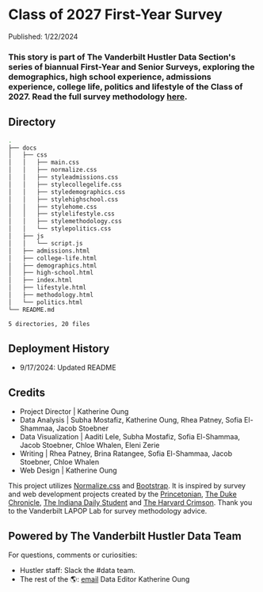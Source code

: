 # Class of 2027 First-Year Survey
Published: 1/22/2024 <br>
### This story is part of The Vanderbilt Hustler Data Section's series of biannual First-Year and Senior Surveys, exploring the demographics, high school experience, admissions experience, college life, politics and lifestyle of the Class of 2027. Read the full survey methodology [here](https://vanderbilthustler.github.io/Classof2027FirstYearSurvey/methodology.html).

## Directory
```bash
.
├── docs
│   ├── css
│   │   ├── main.css
│   │   ├── normalize.css
│   │   ├── styleadmissions.css
│   │   ├── stylecollegelife.css
│   │   ├── styledemographics.css
│   │   ├── stylehighschool.css
│   │   ├── stylehome.css
│   │   ├── stylelifestyle.css
│   │   ├── stylemethodology.css
│   │   └── stylepolitics.css
│   ├── js
│   │   └── script.js
│   ├── admissions.html
│   ├── college-life.html
│   ├── demographics.html
│   ├── high-school.html
│   ├── index.html
│   ├── lifestyle.html
│   ├── methodology.html
│   └── politics.html
└── README.md

5 directories, 20 files

```

## Deployment History
- 9/17/2024: Updated README

## Credits
- Project Director | Katherine Oung
- Data Analysis | Subha Mostafiz, Katherine Oung, Rhea Patney, Sofia El-Shammaa, Jacob Stoebner
- Data Visualization | Aaditi Lele, Subha Mostafiz, Sofia El-Shammaa, Jacob Stoebner, Chloe Whalen, Eleni Zerie
- Writing | Rhea Patney, Brina Ratangee, Sofia El-Shammaa, Jacob Stoebner, Chloe Whalen
- Web Design | Katherine Oung

This project utilizes [Normalize.css](https://necolas.github.io/normalize.css/) and [Bootstrap](https://getbootstrap.com/). It is inspired by survey and web development projects created by the [Princetonian](https://projects.dailyprincetonian.com/frosh-survey-25/index.html), [The Duke Chronicle](https://www.dukechronicle.com/article/2022/01/duke-university-chronicle-first-year-survey-meet-class-of-2025-demographic-race-gender-income), [The Indiana Daily Student](https://specials.idsnews.com/afghanistan-taliban-visa-asylum-immigration-bloomington/) and [The Harvard Crimson](https://features.thecrimson.com/2021/freshman-survey/). Thank you to the Vanderbilt LAPOP Lab for survey methodology advice.

## Powered by The Vanderbilt Hustler Data Team
For questions, comments or curiosities: 
- Hustler staff: Slack the #data team. 
- The rest of the 🌎: [email](mailto:katherine.oung@vanderbilt.edu) Data Editor Katherine Oung
